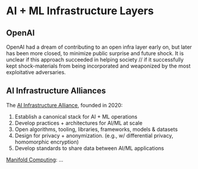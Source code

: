 # AI + ML Infrastructure Layers

## OpenAI
OpenAI had a dream of contributing to an open infra layer early on, but later has been more closed, to minimize public surprise and future shock.
It is unclear if this approach succeeded in helping society // if it successfully kept shock-materials from being incorporated and weaponized by the most exploitative adversaries.

## AI Infrastructure Alliances
The [AI Infrastructure Alliance](https://ai-infrastructure.org/), founded in 2020:

1) Establish a canonical stack for AI + ML operations 
2) Develop practices + architectures for AI/ML at scale 
3) Open algorithms, tooling, libraries, frameworks, models & datasets 
4) Design for privacy + anonymization. (e.g., w/ differential privacy, homomorphic encryption)
5) Develop standards to share data between AI/ML applications  

[Manifold Computing](https://manifoldcomputing.com/): ...
